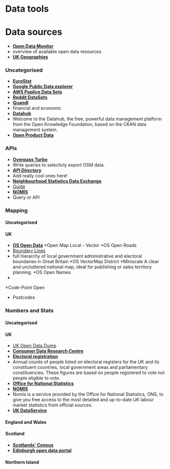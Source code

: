 # Data tools

# Data sources
* [__Open Data Monitor__](http://project.opendatamonitor.eu/project/)
 * overview of available open data resources 
* [__UK Geographies__](https://www.ons.gov.uk/methodology/geography/ukgeographies/administrativegeography)

### Uncategorised
* [__EuroStat__](http://ec.europa.eu/eurostat)
* [__Google Public Data explorer__](http://www.google.com/publicdata/directory)
* [__AWS Puplice Data Sets__](http://aws.amazon.com/public-data-sets/)
* [__Reddit DataSets__](https://www.reddit.com/r/datasets/new/)
* [__Quandl__](https://www.quandl.com/)
 * financial and economic 
* [__Datahub__](https://datahub.io/organization)
 * Welcome to the Datahub, the free, powerful data management platform from the Open Knowledge Foundation, based on the CKAN data management system.  
* [__Open Product Data__](http://product.okfn.org/)

### APIs
* [__Overpass Turbo__](http://overpass-turbo.eu/)
 * Write queries to selectivly export OSM data. 
* [__***API Directory***__](http://www.programmableweb.com/)
 * Add really cool ones here!
* [__Neighbourhood Statistics Data Exchange__](http://www.neighbourhood.statistics.gov.uk/dissemination/Info.do?page=nde.htm)
 * [Guide](http://www.neighbourhood.statistics.gov.uk/HTMLDocs/downloads/About-the-NeSS-Data-Exchange-V2_1.pdf)
* [__NOMIS__](https://www.nomisweb.co.uk/home/detailedstats.asp)
 * Query or API


### Mapping
#### Uncategorised
#### UK
* [__OS Open Data__](https://www.ordnancesurvey.co.uk/business-and-government/products/opendata-products.html)
 *Open Map Local - Vector
 *OS Open Roads
 * [Boundary Lines](https://www.ordnancesurvey.co.uk/business-and-government/products/boundary-line.html)
  * full hierarchy of local government administrative and electoral boundaries in Great Britain
 *OS VectorMap District
 *Miniscale
  A clear and uncluttered national map, ideal for publishing or sales territory planning.
 *OS Open Names
  *
 *Code-Point Open
  * Postcodes

### Numbers and Stats
#### Uncategorised
#### UK
* [UK Open Data Dump](https://data.gov.uk/)
* [__Consumer Data Research Centre__](https://data.cdrc.ac.uk/)
* [__Electoral registration__](http://www.ons.gov.uk/peoplepopulationandcommunity/elections/electoralregistration)
 * Annual counts of people listed on electoral registers for the UK and its constituent countries, local government areas and parliamentary constituencies. These figures are based on people registered to vote not people eligible to vote.
* [__Office for National Statistics__](http://www.ons.gov.uk)
* [__NOMIS__](https://www.nomisweb.co.uk/)
 *  Nomis is a service provided by the Office for National Statistics, ONS, to give you free access to the most detailed and up-to-date UK labour market statistics from official sources.
*  [__UK DataService__](https://www.ukdataservice.ac.uk/)


#### England and Wales

#### Scotland
* [__Scotlands' Census__](http://www.scotlandscensus.gov.uk/)
* [__Edinburgh open data portal__](http://edinburghopendata.info/)

#### Northern Island
